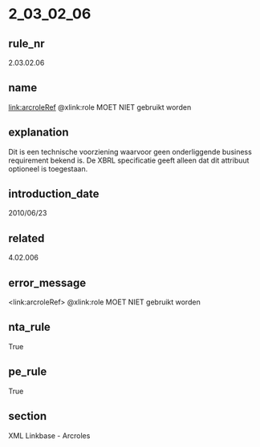 # 2_03_02_06

## rule_nr
2.03.02.06

## name
<link:arcroleRef> @xlink:role MOET NIET gebruikt worden

## explanation
Dit is een technische voorziening waarvoor geen onderliggende business requirement bekend is. De XBRL specificatie geeft alleen dat dit attribuut optioneel is toegestaan.

## introduction_date
2010/06/23

## related
4.02.006

## error_message
&lt;link:arcroleRef&gt; @xlink:role MOET NIET gebruikt worden

## nta_rule
True

## pe_rule
True

## section
XML Linkbase - Arcroles

